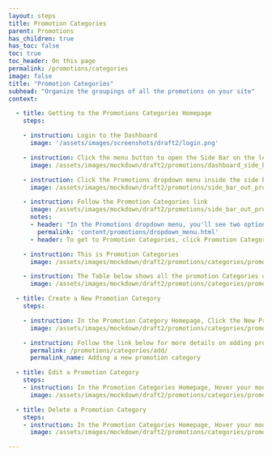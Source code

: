 ```yaml
---
layout: steps
title: Promotion Categories
parent: Promotions
has_children: true
has_toc: false
toc: true
toc_header: On this page
permalink: /promotions/categories
image: false
title: "Promotion Categories"
subhead: "Organize the groupings of all the promotions on your site"
context:

  - title: Getting to the Promotions Categories Homepage
    steps:

    - instruction: Login to the Dashboard
      image: '/assets/images/screenshots/draft2/login.png'

    - instruction: Click the menu button to open the Side Bar on the left of the page
      image: /assets/images/mockdown/draft2/promotions/dashboard_side_bar_button_dark.jpg

    - instruction: Click the Promotions dropdown menu inside the side bar
      image: /assets/images/mockdown/draft2/promotions/side_bar_out_promotions_link_dark.jpg

    - instruction: Follow the Promotion Categories link
      image: /assets/images/mockdown/draft2/promotions/side_bar_out_promotions_categories_link_dark.jpg
      notes:
      - header: "In the Promotions dropdown menu, you'll see two options:"
        permalink: 'content/promotions/dropdown_menu.html'
      - header: To get to Promotion Categories, click Promotion Categories

    - instruction: This is Promotion Categories
      image: /assets/images/mockdown/draft2/promotions/categories/promotion_categories_homepage.jpg

    - instruction: The Table below shows all the promotion Categories on your site
      image: /assets/images/mockdown/draft2/promotions/categories/promotion_categories_list_dark.jpg

  - title: Create a New Promotion Category
    steps:

    - instruction: In the Promotion Category Homepage, Click the New Promotion Category link at the top of the page
      image: /assets/images/mockdown/draft2/promotions/categories/promotion_categories_new_dark.jpg

    - instruction: Follow the link below for more details on adding promotions categories to your site
      permalink: /promotions/categories/add/
      permalink_name: Adding a new promotion category

  - title: Edit a Promotion Category
    steps:
    - instruction: In the Promotion Categories Homepage, Hover your mouse over the promotion you would like to Edit
      image: /assets/images/mockdown/draft2/promotions/categories/promotion_categories_edit_dark.jpg

  - title: Delete a Promotion Category
    steps:
    - instruction: In the Promotion Categories Homepage, Hover your mouse over the promotion you would like to Delete
      image: /assets/images/mockdown/draft2/promotions/categories/promotion_categories_delete_dark.jpg

---
```

